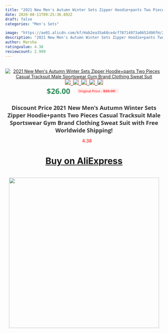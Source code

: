 ```yaml
---
title: "2021 New Men's Autumn Winter Sets Zipper Hoodie+pants Two Pieces Casual Tracksuit Male Sportswear Gym Brand Clothing Sweat Suit"
date: 2020-08-11T09:25:36.892Z
draft: false
categories: "Men's Sets"

image: "https://ae01.alicdn.com/kf/Hab2ea35a68ce4cf78714973a0652d90fH/2021-New-Men-s-Autumn-Winter-Sets-Zipper-Hoodie-pants-Two-Pieces-Casual-Tracksuit-Male-Sportswear.jpg"
description: "2021 New Men's Autumn Winter Sets Zipper Hoodie+pants Two Pieces Casual Tracksuit Male Sportswear Gym Brand Clothing Sweat Suit"
author: Marsha
ratingvalue: 4.38
reviewcount: 2.999
---
```

<br>
<div style="text-align: center;">
<a href="https://s.click.aliexpress.com/e/_AFWsx7" target="_blank" rel="nofollow noopener noreferrer"><img alt="2021 New Men's Autumn Winter Sets Zipper Hoodie+pants Two Pieces Casual Tracksuit Male Sportswear Gym Brand Clothing Sweat Suit" class="magnifier-image" src="https://ae01.alicdn.com/kf/Hab2ea35a68ce4cf78714973a0652d90fH/2021-New-Men-s-Autumn-Winter-Sets-Zipper-Hoodie-pants-Two-Pieces-Casual-Tracksuit-Male-Sportswear.jpg_640x640.jpg">
<br>
<img style="border:1px solid salmon" src="https://ae01.alicdn.com/kf/Hab2ea35a68ce4cf78714973a0652d90fH/2021-New-Men-s-Autumn-Winter-Sets-Zipper-Hoodie-pants-Two-Pieces-Casual-Tracksuit-Male-Sportswear.jpg_120x120.jpg">&nbsp;&nbsp;<img style="border:1px solid salmon" src="https://ae01.alicdn.com/kf/Hd6f6b11de83a4d8287d13a8511bb9b13D/2021-New-Men-s-Autumn-Winter-Sets-Zipper-Hoodie-pants-Two-Pieces-Casual-Tracksuit-Male-Sportswear.jpg_120x120.jpg">&nbsp;&nbsp;<img style="border:1px solid salmon" src="https://ae01.alicdn.com/kf/H8d2ded829e864905930b77169b9ea305j/2021-New-Men-s-Autumn-Winter-Sets-Zipper-Hoodie-pants-Two-Pieces-Casual-Tracksuit-Male-Sportswear.jpg_120x120.jpg">&nbsp;&nbsp;<img style="border:1px solid salmon" src="https://ae01.alicdn.com/kf/Hb8fefccd6e884b749efc775b44196658o/2021-New-Men-s-Autumn-Winter-Sets-Zipper-Hoodie-pants-Two-Pieces-Casual-Tracksuit-Male-Sportswear.jpg_120x120.jpg">&nbsp;&nbsp;<img style="border:1px solid salmon" src="https://ae01.alicdn.com/kf/H159fe0d6ef9244ee8c8fdfeaac8d9f6cI/2021-New-Men-s-Autumn-Winter-Sets-Zipper-Hoodie-pants-Two-Pieces-Casual-Tracksuit-Male-Sportswear.jpg_120x120.jpg"></a></div><br0>
<div style="text-align: center;"><span style="background-color: white; border: 0px; box-sizing: border-box; color: seagreen; display: inline-block; font-family: &quot;open sans&quot; , &quot;arial&quot; , &quot;helvetica&quot; , sans-serif , &quot;heiti&quot;; font-size: 24px; font-stretch: inherit; font-weight: 700; line-height: inherit; margin: 0px 10px 0px 0px; padding: 0px; vertical-align: middle;">$26.00 </span>
<span style="background: rgb(255 , 241 , 241); border-radius: 3px; border: 0px; box-sizing: border-box; color: #ff4747; display: inline-block; font-family: inherit; font-size: 12px; font-stretch: inherit; font-style: inherit; font-variant: inherit; font-weight: 600; line-height: inherit; margin: 0px; padding: 2px 5px; transform: scale(0.9); vertical-align: middle;">Original Price : <b style="text-decoration: line-through;">$26.00 </b> &nbsp;&nbsp;</span></div>
<h1 style="color: #333333; display: inline-block; font-family: &quot;open sans&quot; , &quot;arial&quot; , &quot;helvetica&quot; , sans-serif , &quot;heiti&quot;; font-size: 18px; font-stretch: inherit; font-weight: 700; text-align: center;">Discount Price 2021 New Men's Autumn Winter Sets Zipper Hoodie+pants Two Pieces Casual Tracksuit Male Sportswear Gym Brand Clothing Sweat Suit with Free Worldwide Shipping!</h1>
<div style="color: #ff4747; text-align: center;">
<img src="https://4.bp.blogspot.com/-M0ZcTcb-5uY/XleCXlxnR4I/AAAAAAAAAEc/OrjgMkXV1oMQFaCRZj5HQwOCBcu3w1FegCPcBGAYYCw/s1600/star.png" style="height: 15px;">&nbsp;<b>4.38</b></div>
<div class="button_cont" align="center"><a class="buynow_a" href="https://s.click.aliexpress.com/e/_AFWsx7" target="_blank" rel="nofollow noopener noreferrer"><H1>Buy on AliExpress</H1></a></div><br>
<div class="separator" style="clear: both; text-align: center;">
<img src="https://lh3.googleusercontent.com/-pTy5HemUv9M/XlePHvY0dAI/AAAAAAAAAE4/0nX5iRUoIWY8eMW9Dpxeirr157OZliDIgCLcBGAsYHQ/s1600/badge.gif" width="480">
</div>
